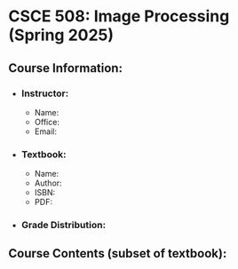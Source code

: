 # CSCE 508: Image Processing (Spring 2025)

## Course Information:

* ### Instructor:

    * Name: 
    * Office: 
    * Email: 

* ### Textbook:

    * Name:
    * Author: 
    * ISBN: 
    * PDF: 

* ### Grade Distribution: 

## Course Contents (subset of textbook): 